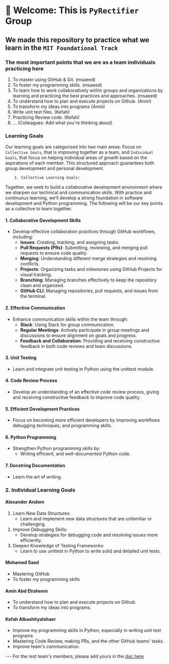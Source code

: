 # 👋 Welcome: This is `PyRectifier` Group

## We made this repository to practice what we learn in the `MIT Foundational Track`

### The most important points that we are as a team individuals practicing here

1. To master using GitHub & Git. (msaeed)
2. To foster my programming skills. (msaeed)
3. To learn how to work collaboratively within groups and organizations by
    learning and practicing the best practices and approaches. (msaeed)
4. To understand how to plan and execute projects on Github. (Amin)
5. To transform my ideas into programs (Amin)
6. Write unit test files. (Kefah)
7. Practicing Review code. (Kefah)
8. ... (Colleagues: Add what you're thinking about)

### Learning Goals

 Our learning goals are categorized into two main areas: Focus on `Collective
 Goals`, that is improving together as a team, and `Individual Goals`, that
 focus on helping individual areas of growth based on the aspirations of each
 member. This structured approach guarantees both group development and
 personal development.

        1. Collective Learning Goals:
      

          
   Together, we seek to build a collaborative development environment where
    we sharpen our technical and communication skills. With practice and
    continuous learning, we’ll develop a strong foundation in software
    development and Python programming. The following will be our key points
     as a collective to learn together.

#### 1. Collaborative Development Skills

- Develop effective collaboration practices through GitHub workflows, including:
  - **Issues**: Creating, tracking, and assigning tasks.
  - **Pull Requests (PRs)**: Submitting, reviewing, and merging pull requests
  to ensure code quality.
  - **Merging**: Understanding different merge strategies and resolving conflicts.
  - **Projects**: Organizing tasks and milestones using GitHub Projects for
    visual tracking.
  - **Branching**: Managing branches effectively to keep the repository clean
   and organized.
  - **GitHub CLI**: Managing repositories, pull requests, and issues from the terminal.

#### 2. Effective Communication

- Enhance communication skills within the team through:
  - **Slack**: Using Slack for group communication.
  - **Regular Meetings**: Actively participate in group meetings and
  discussions to ensure alignment on goals and progress.
  - **Feedback and Collaboration**: Providing and receiving constructive
  feedback in both code reviews and team discussions.

#### 3. Unit Testing

- Learn and integrate unit testing in Python using the unittest module.

#### 4. Code Review Process

- Develop an understanding of an effective code review process, giving and
  receiving constructive feedback to improve code quality.

#### 5. Efficient Development Practices

- Focus on becoming more efficient developers by improving workflows
  debugging techniques, and programming skills.

#### 6. Python Programming

- Strengthen Python programming skills by:
  - Writing efficient, and well-documented Python code.

#### 7. Docstring Documentation

- Learn the art of writing.

### 2. Individual Learning Goals

#### **Alexander Andom**

   1. Learn New Data Structures:
      - Learn and implement new data structures that are unfamiliar or challenging.
   2. Improve Debugging Skills:
      - Develop strategies for debugging code and resolving issues more efficiently.
   3. Deepen Knowledge of Testing Frameworks:
      - Learn to use unittest in Python to write solid and detailed unit tests.

#### **Mohamed Saed**

- Mastering GitHub
- To foster my programming skills
  
#### **Amin Abd Elraheem**

- To understand how to plan and execute projects on Github.
- To transform my ideas into programs.

#### **Kefah Albashityalshaer**

- Improve my programming skills in Python, especially in writing unit test programs
- Mastering Code Review, making PRs, and the other GitHub teams' tasks.
- Improve team's communication.

--- For the rest team's members, please add yours in the [doc here](https://docs.google.com/document/d/1A2wzylXGlXTTitTcOhgHJp50BXqLRtqdoCEJ2TlCaM0/edit?tab=t.0)
